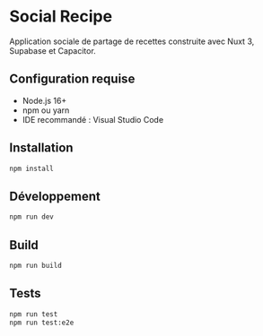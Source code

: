 # Social Recipe

Application sociale de partage de recettes construite avec Nuxt 3, Supabase et Capacitor.

## Configuration requise

- Node.js 16+
- npm ou yarn
- IDE recommandé : Visual Studio Code

## Installation

```bash
npm install
```

## Développement

```bash
npm run dev
```

## Build

```bash
npm run build
```

## Tests

```bash
npm run test
npm run test:e2e
```
